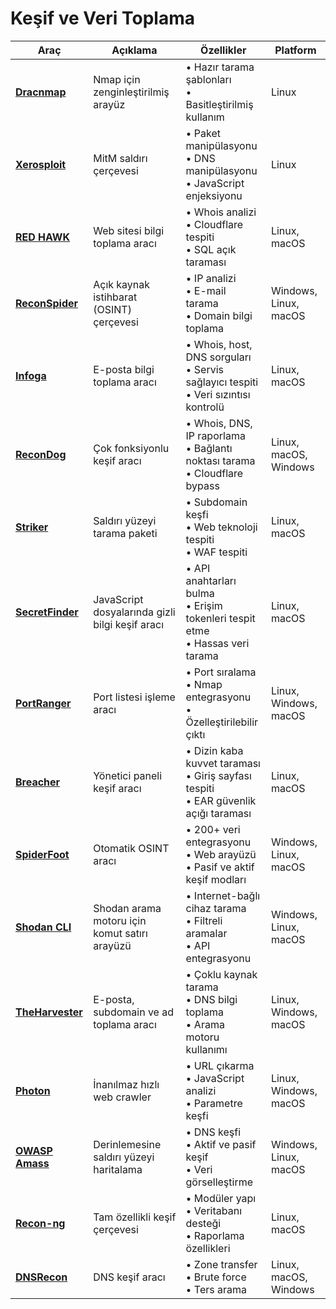 # Keşif ve Veri Toplama

| Araç | Açıklama | Özellikler | Platform |
|------|----------|------------|----------|
| [**Dracnmap**](https://github.com/Screetsec/Dracnmap) | Nmap için zenginleştirilmiş arayüz | • Hazır tarama şablonları<br>• Basitleştirilmiş kullanım | Linux |
| [**Xerosploit**](https://github.com/LionSec/xerosploit) | MitM saldırı çerçevesi | • Paket manipülasyonu<br>• DNS manipülasyonu<br>• JavaScript enjeksiyonu | Linux |
| [**RED HAWK**](https://github.com/Tuhinshubhra/RED_HAWK) | Web sitesi bilgi toplama aracı | • Whois analizi<br>• Cloudflare tespiti<br>• SQL açık taraması | Linux, macOS |
| [**ReconSpider**](https://github.com/bhavsec/reconspider) | Açık kaynak istihbarat (OSINT) çerçevesi | • IP analizi<br>• E-mail tarama<br>• Domain bilgi toplama | Windows, Linux, macOS |
| [**Infoga**](https://github.com/m4ll0k/Infoga) | E-posta bilgi toplama aracı | • Whois, host, DNS sorguları<br>• Servis sağlayıcı tespiti<br>• Veri sızıntısı kontrolü | Linux, macOS |
| [**ReconDog**](https://github.com/s0md3v/ReconDog) | Çok fonksiyonlu keşif aracı | • Whois, DNS, IP raporlama<br>• Bağlantı noktası tarama<br>• Cloudflare bypass | Linux, macOS, Windows |
| [**Striker**](https://github.com/s0md3v/Striker) | Saldırı yüzeyi tarama paketi | • Subdomain keşfi<br>• Web teknoloji tespiti<br>• WAF tespiti | Linux, macOS |
| [**SecretFinder**](https://github.com/m4ll0k/SecretFinder) | JavaScript dosyalarında gizli bilgi keşif aracı | • API anahtarları bulma<br>• Erişim tokenleri tespit etme<br>• Hassas veri tarama | Linux, macOS |
| [**PortRanger**](https://github.com/bao7uo/PortRanger) | Port listesi işleme aracı | • Port sıralama<br>• Nmap entegrasyonu<br>• Özelleştirilebilir çıktı | Linux, Windows, macOS |
| [**Breacher**](https://github.com/s0md3v/Breacher) | Yönetici paneli keşif aracı | • Dizin kaba kuvvet taraması<br>• Giriş sayfası tespiti<br>• EAR güvenlik açığı taraması | Linux, macOS |
| [**SpiderFoot**](https://github.com/smicallef/spiderfoot) | Otomatik OSINT aracı | • 200+ veri entegrasyonu<br>• Web arayüzü<br>• Pasif ve aktif keşif modları | Windows, Linux, macOS |
| [**Shodan CLI**](https://cli.shodan.io/) | Shodan arama motoru için komut satırı arayüzü | • Internet-bağlı cihaz tarama<br>• Filtreli aramalar<br>• API entegrasyonu | Windows, Linux, macOS |
| [**TheHarvester**](https://github.com/laramies/theHarvester) | E-posta, subdomain ve ad toplama aracı | • Çoklu kaynak tarama<br>• DNS bilgi toplama<br>• Arama motoru kullanımı | Linux, Windows, macOS |
| [**Photon**](https://github.com/s0md3v/Photon) | İnanılmaz hızlı web crawler | • URL çıkarma<br>• JavaScript analizi<br>• Parametre keşfi | Linux, Windows, macOS |
| [**OWASP Amass**](https://github.com/OWASP/Amass) | Derinlemesine saldırı yüzeyi haritalama | • DNS keşfi<br>• Aktif ve pasif keşif<br>• Veri görselleştirme | Windows, Linux, macOS |
| [**Recon-ng**](https://github.com/lanmaster53/recon-ng) | Tam özellikli keşif çerçevesi | • Modüler yapı<br>• Veritabanı desteği<br>• Raporlama özellikleri | Linux, macOS |
| [**DNSRecon**](https://github.com/darkoperator/dnsrecon) | DNS keşif aracı | • Zone transfer<br>• Brute force<br>• Ters arama | Linux, macOS, Windows |

